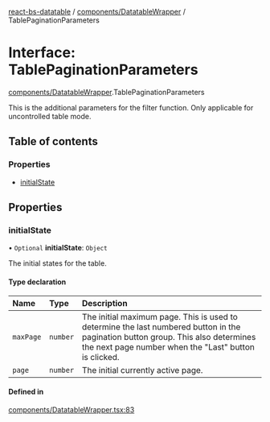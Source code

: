 [react-bs-datatable](../README.md) / [components/DatatableWrapper](../modules/components_DatatableWrapper.md) / TablePaginationParameters

# Interface: TablePaginationParameters

[components/DatatableWrapper](../modules/components_DatatableWrapper.md).TablePaginationParameters

This is the additional parameters for the filter function.
Only applicable for uncontrolled table mode.

## Table of contents

### Properties

- [initialState](components_DatatableWrapper.TablePaginationParameters.md#initialstate)

## Properties

### initialState

• `Optional` **initialState**: `Object`

The initial states for the table.

#### Type declaration

| Name | Type | Description |
| :------ | :------ | :------ |
| `maxPage` | `number` | The initial maximum page. This is used to determine the last numbered button in the pagination button group. This also determines the next page number when the "Last" button is clicked. |
| `page` | `number` | The initial currently active page. |

#### Defined in

[components/DatatableWrapper.tsx:83](https://github.com/imballinst/react-bs-datatable/blob/e49652b/src/components/DatatableWrapper.tsx#L83)
